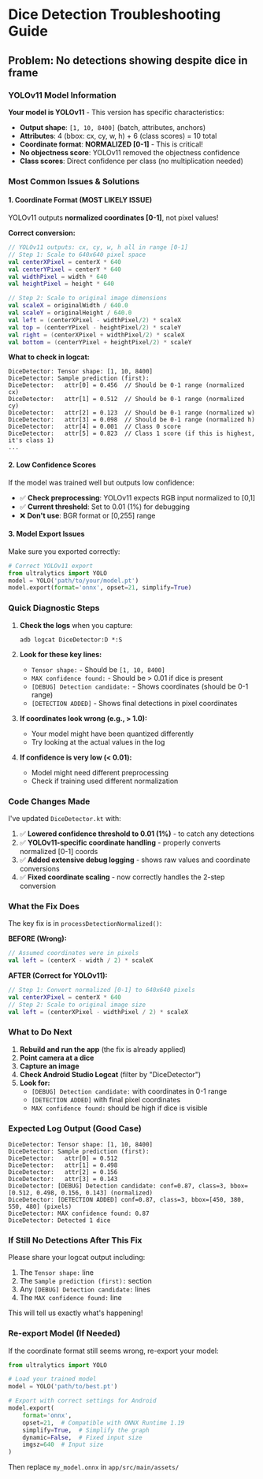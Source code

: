 # Dice Detection Troubleshooting Guide

## Problem: No detections showing despite dice in frame

### YOLOv11 Model Information

**Your model is YOLOv11** - This version has specific characteristics:
- **Output shape**: `[1, 10, 8400]` (batch, attributes, anchors)
- **Attributes**: 4 (bbox: cx, cy, w, h) + 6 (class scores) = 10 total
- **Coordinate format**: **NORMALIZED [0-1]** - This is critical!
- **No objectness score**: YOLOv11 removed the objectness confidence
- **Class scores**: Direct confidence per class (no multiplication needed)

### Most Common Issues & Solutions

#### 1. **Coordinate Format (MOST LIKELY ISSUE)**
YOLOv11 outputs **normalized coordinates [0-1]**, not pixel values!

**Correct conversion:**
```kotlin
// YOLOv11 outputs: cx, cy, w, h all in range [0-1]
// Step 1: Scale to 640x640 pixel space
val centerXPixel = centerX * 640
val centerYPixel = centerY * 640
val widthPixel = width * 640
val heightPixel = height * 640

// Step 2: Scale to original image dimensions
val scaleX = originalWidth / 640.0
val scaleY = originalHeight / 640.0
val left = (centerXPixel - widthPixel/2) * scaleX
val top = (centerYPixel - heightPixel/2) * scaleY
val right = (centerXPixel + widthPixel/2) * scaleX
val bottom = (centerYPixel + heightPixel/2) * scaleY
```

**What to check in logcat:**
```
DiceDetector: Tensor shape: [1, 10, 8400]
DiceDetector: Sample prediction (first):
DiceDetector:   attr[0] = 0.456  // Should be 0-1 range (normalized cx)
DiceDetector:   attr[1] = 0.512  // Should be 0-1 range (normalized cy)
DiceDetector:   attr[2] = 0.123  // Should be 0-1 range (normalized w)
DiceDetector:   attr[3] = 0.098  // Should be 0-1 range (normalized h)
DiceDetector:   attr[4] = 0.001  // Class 0 score
DiceDetector:   attr[5] = 0.823  // Class 1 score (if this is highest, it's class 1)
...
```

#### 2. **Low Confidence Scores**
If the model was trained well but outputs low confidence:
- ✅ **Check preprocessing**: YOLOv11 expects RGB input normalized to [0,1]
- ✅ **Current threshold**: Set to 0.01 (1%) for debugging
- ❌ **Don't use**: BGR format or [0,255] range

#### 3. **Model Export Issues**
Make sure you exported correctly:
```python
# Correct YOLOv11 export
from ultralytics import YOLO
model = YOLO('path/to/your/model.pt')
model.export(format='onnx', opset=21, simplify=True)
```

### Quick Diagnostic Steps

1. **Check the logs** when you capture:
   ```
   adb logcat DiceDetector:D *:S
   ```

2. **Look for these key lines:**
   - `Tensor shape:` - Should be `[1, 10, 8400]`
   - `MAX confidence found:` - Should be > 0.01 if dice is present
   - `[DEBUG] Detection candidate:` - Shows coordinates (should be 0-1 range)
   - `[DETECTION ADDED]` - Shows final detections in pixel coordinates

3. **If coordinates look wrong (e.g., > 1.0):**
   - Your model might have been quantized differently
   - Try looking at the actual values in the log

4. **If confidence is very low (< 0.01):**
   - Model might need different preprocessing
   - Check if training used different normalization

### Code Changes Made

I've updated `DiceDetector.kt` with:

1. ✅ **Lowered confidence threshold to 0.01 (1%)** - to catch any detections
2. ✅ **YOLOv11-specific coordinate handling** - properly converts normalized [0-1] coords
3. ✅ **Added extensive debug logging** - shows raw values and coordinate conversions
4. ✅ **Fixed coordinate scaling** - now correctly handles the 2-step conversion

### What the Fix Does

The key fix is in `processDetectionNormalized()`:

**BEFORE (Wrong):**
```kotlin
// Assumed coordinates were in pixels
val left = (centerX - width / 2) * scaleX
```

**AFTER (Correct for YOLOv11):**
```kotlin
// Step 1: Convert normalized [0-1] to 640x640 pixels
val centerXPixel = centerX * 640
// Step 2: Scale to original image size
val left = (centerXPixel - widthPixel / 2) * scaleX
```

### What to Do Next

1. **Rebuild and run the app** (the fix is already applied)
2. **Point camera at a dice**
3. **Capture an image**
4. **Check Android Studio Logcat** (filter by "DiceDetector")
5. **Look for:**
   - `[DEBUG] Detection candidate:` with coordinates in 0-1 range
   - `[DETECTION ADDED]` with final pixel coordinates
   - `MAX confidence found:` should be high if dice is visible

### Expected Log Output (Good Case)

```
DiceDetector: Tensor shape: [1, 10, 8400]
DiceDetector: Sample prediction (first):
DiceDetector:   attr[0] = 0.512
DiceDetector:   attr[1] = 0.498
DiceDetector:   attr[2] = 0.156
DiceDetector:   attr[3] = 0.143
DiceDetector: [DEBUG] Detection candidate: conf=0.87, class=3, bbox=[0.512, 0.498, 0.156, 0.143] (normalized)
DiceDetector: [DETECTION ADDED] conf=0.87, class=3, bbox=[450, 380, 550, 480] (pixels)
DiceDetector: MAX confidence found: 0.87
DiceDetector: Detected 1 dice
```

### If Still No Detections After This Fix

Please share your logcat output including:
1. The `Tensor shape:` line
2. The `Sample prediction (first):` section
3. Any `[DEBUG] Detection candidate:` lines
4. The `MAX confidence found:` line

This will tell us exactly what's happening!

### Re-export Model (If Needed)

If the coordinate format still seems wrong, re-export your model:
```python
from ultralytics import YOLO

# Load your trained model
model = YOLO('path/to/best.pt')

# Export with correct settings for Android
model.export(
    format='onnx',
    opset=21,  # Compatible with ONNX Runtime 1.19
    simplify=True,  # Simplify the graph
    dynamic=False,  # Fixed input size
    imgsz=640  # Input size
)
```

Then replace `my_model.onnx` in `app/src/main/assets/`
